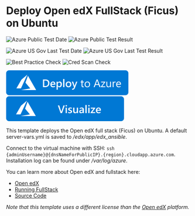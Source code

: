 # Deploy Open edX FullStack (Ficus) on Ubuntu

![Azure Public Test Date](https://azurequickstartsservice.blob.core.windows.net/badges/openedx-fullstack-ubuntu/PublicLastTestDate.svg)
![Azure Public Test Result](https://azurequickstartsservice.blob.core.windows.net/badges/openedx-fullstack-ubuntu/PublicDeployment.svg)

![Azure US Gov Last Test Date](https://azurequickstartsservice.blob.core.windows.net/badges/openedx-fullstack-ubuntu/FairfaxLastTestDate.svg)
![Azure US Gov Last Test Result](https://azurequickstartsservice.blob.core.windows.net/badges/openedx-fullstack-ubuntu/FairfaxDeployment.svg)

![Best Practice Check](https://azurequickstartsservice.blob.core.windows.net/badges/openedx-fullstack-ubuntu/BestPracticeResult.svg)
![Cred Scan Check](https://azurequickstartsservice.blob.core.windows.net/badges/openedx-fullstack-ubuntu/CredScanResult.svg)

[![Deploy To Azure](https://raw.githubusercontent.com/Azure/azure-quickstart-templates/master/1-CONTRIBUTION-GUIDE/images/deploytoazure.svg?sanitize=true)]("https://portal.azure.com/#create/Microsoft.Template/uri/https%3A%2F%2Fraw.githubusercontent.com%2FAzure%2Fazure-quickstart-templates%2Fmaster%2Fopenedx-fullstack-ubuntu%2Fazuredeploy.json")  [![Visualize](https://raw.githubusercontent.com/Azure/azure-quickstart-templates/master/1-CONTRIBUTION-GUIDE/images/visualizebutton.svg?sanitize=true)]("http://armviz.io/#/?load=https%3A%2F%2Fraw.githubusercontent.com%2FAzure%2Fazure-quickstart-templates%2Fmaster%2Fopenedx-fullstack-ubuntu%2Fazuredeploy.json")

This template deploys the Open edX full stack (Ficus) on Ubuntu. A default server-vars.yml is saved to */edx/app/edx_ansible*.

Connect to the virtual machine with SSH: `ssh {adminUsername}@{dnsNameForPublicIP}.{region}.cloudapp.azure.com`. Installation log can be found under */var/log/azure*.

You can learn more about Open edX and fullstack here:
- [Open edX](https://open.edx.org)
- [Running FullStack](https://openedx.atlassian.net/wiki/display/OpenOPS/Running+Fullstack)
- [Source Code](https://github.com/edx/edx-platform)

*Note that this template uses a different license than the [Open edX](https://github.com/edx/edx-platform/blob/master/LICENSE) platform.*


